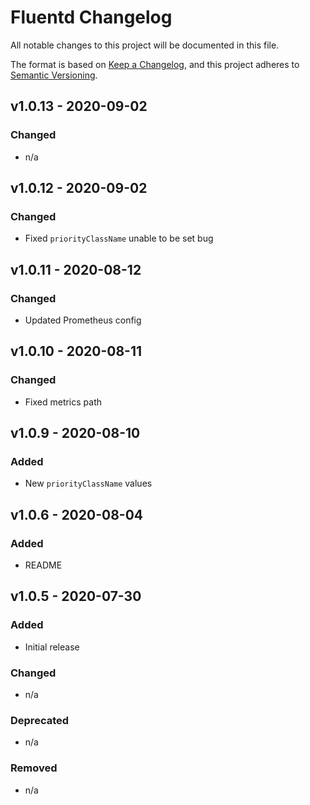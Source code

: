 # Fluentd Changelog

All notable changes to this project will be documented in this file.

The format is based on [Keep a Changelog](https://keepachangelog.com/en/1.0.0/),
and this project adheres to [Semantic Versioning](https://semver.org/spec/v2.0.0.html).

<!-- ## [UNRELEASED]

### Added

### Changed

### Deprecated

### Removed -->

## v1.0.13 - 2020-09-02

### Changed

- n/a

## v1.0.12 - 2020-09-02

### Changed

- Fixed `priorityClassName` unable to be set bug

## v1.0.11 - 2020-08-12

### Changed

- Updated Prometheus config

## v1.0.10 - 2020-08-11

### Changed

- Fixed metrics path

## v1.0.9 - 2020-08-10

### Added

- New `priorityClassName` values

## v1.0.6 - 2020-08-04

### Added

- README

## v1.0.5 - 2020-07-30

### Added

- Initial release

### Changed

- n/a

### Deprecated

- n/a

### Removed

- n/a
